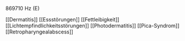 869710 Hz (E)

[[Dermatitis]]
[[Essstörungen]]
[[Fettleibigkeit]]
[[Lichtempfindlichkeitsstörungen]]
[[Photodermatitis]]
[[Pica-Syndrom]]
[[Retropharyngealabscess]]